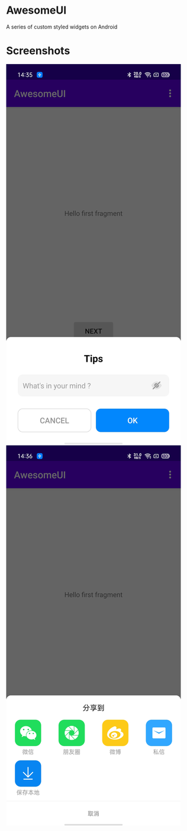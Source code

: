 # AwesomeUI
A series of custom styled widgets on Android

# Screenshots
![input](/Screenshots/Screenshot_input.jpg)
![input](/Screenshots/Screenshot_grid.jpg)
